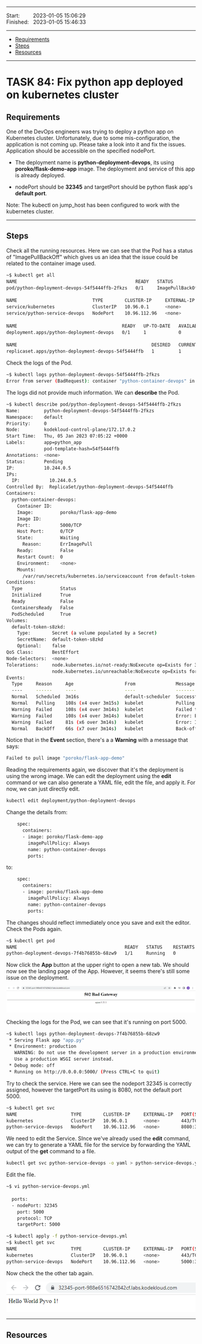 
------------------------------

Start: &nbsp;&nbsp;&nbsp;&nbsp;&nbsp;&nbsp;&nbsp;&nbsp;2023-01-05 15:06:29  
Finished: &nbsp;&nbsp;2023-01-05 15:46:33

------------------------------

- [Requirements](#requirements)
- [Steps](#steps)
- [Resources](#resources)

------------------------------

# TASK 84: Fix python app deployed on kubernetes cluster

## Requirements

One of the DevOps engineers was trying to deploy a python app on Kubernetes cluster. Unfortunately, due to some mis-configuration, the application is not coming up. Please take a look into it and fix the issues. Application should be accessible on the specified nodePort.

- The deployment name is **python-deployment-devops**, its using **poroko/flask-demo-app** image. The deployment and service of this app is already deployed.

- nodePort should be **32345** and targetPort should be python flask app's **default port**.

Note: The kubectl on jump_host has been configured to work with the kubernetes cluster.

------------------------------

## Steps

Check all the running resources. Here we can see that the Pod has a status of "ImagePullBackOff" which gives us an idea that the issue could be related to the container image used.

```bash
~$ kubectl get all
NAME                                            READY   STATUS             RESTARTS   AGE
pod/python-deployment-devops-54f5444ffb-2fkzs   0/1     ImagePullBackOff   0          2m11s

NAME                            TYPE        CLUSTER-IP     EXTERNAL-IP   PORT(S)          AGE
service/kubernetes              ClusterIP   10.96.0.1      <none>        443/TCP          83m
service/python-service-devops   NodePort    10.96.112.96   <none>        8080:32345/TCP   2m11s

NAME                                       READY   UP-TO-DATE   AVAILABLE   AGE
deployment.apps/python-deployment-devops   0/1     1            0           2m11s

NAME                                                  DESIRED   CURRENT   READY   AGE
replicaset.apps/python-deployment-devops-54f5444ffb   1         1         0       2m11s 
```

Check the logs of the Pod. 

```bash
~$ kubectl logs python-deployment-devops-54f5444ffb-2fkzs
Error from server (BadRequest): container "python-container-devops" in pod "python-deployment-devops-54f5444ffb-2fkzs" is waiting to start: trying and failing to pull image 
```

The logs did not provide much information. We can **describe** the Pod.

```bash
~$ kubectl describe pod/python-deployment-devops-54f5444ffb-2fkzs
Name:         python-deployment-devops-54f5444ffb-2fkzs
Namespace:    default
Priority:     0
Node:         kodekloud-control-plane/172.17.0.2
Start Time:   Thu, 05 Jan 2023 07:05:22 +0000
Labels:       app=python_app
              pod-template-hash=54f5444ffb
Annotations:  <none>
Status:       Pending
IP:           10.244.0.5
IPs:
  IP:           10.244.0.5
Controlled By:  ReplicaSet/python-deployment-devops-54f5444ffb
Containers:
  python-container-devops:
    Container ID:   
    Image:          poroko/flask-app-demo
    Image ID:       
    Port:           5000/TCP
    Host Port:      0/TCP
    State:          Waiting
      Reason:       ErrImagePull
    Ready:          False
    Restart Count:  0
    Environment:    <none>
    Mounts:
      /var/run/secrets/kubernetes.io/serviceaccount from default-token-s8zkd (ro)
Conditions:
  Type              Status
  Initialized       True 
  Ready             False 
  ContainersReady   False 
  PodScheduled      True 
Volumes:
  default-token-s8zkd:
    Type:        Secret (a volume populated by a Secret)
    SecretName:  default-token-s8zkd
    Optional:    false
QoS Class:       BestEffort
Node-Selectors:  <none>
Tolerations:     node.kubernetes.io/not-ready:NoExecute op=Exists for 300s
                 node.kubernetes.io/unreachable:NoExecute op=Exists for 300s
Events:
  Type     Reason     Age                   From               Message
  ----     ------     ----                  ----               -------
  Normal   Scheduled  3m16s                 default-scheduler  Successfully assigned default/python-deployment-devops-54f5444ffb-2fkzs to kodekloud-control-plane
  Normal   Pulling    108s (x4 over 3m15s)  kubelet            Pulling image "poroko/flask-app-demo"
  Warning  Failed     108s (x4 over 3m14s)  kubelet            Failed to pull image "poroko/flask-app-demo": rpc error: code = Unknown desc = failed to pull and unpack image "docker.io/poroko/flask-app-demo:latest": failed to resolve reference "docker.io/poroko/flask-app-demo:latest": pull access denied, repository does not exist or may require authorization: server message: insufficient_scope: authorization failed
  Warning  Failed     108s (x4 over 3m14s)  kubelet            Error: ErrImagePull
  Warning  Failed     81s (x6 over 3m14s)   kubelet            Error: ImagePullBackOff
  Normal   BackOff    66s (x7 over 3m14s)   kubelet            Back-off pulling image "poroko/flask-app-demo" 
``` 

Notice that in the **Event** section, there's a a **Warning** with a message that says:

```bash
Failed to pull image "poroko/flask-app-demo" 
```

Reading the requirements again, we discover that it's the deployment is using the wrong image. We can edit the deployment using the **edit** command or we can also generate a YAML file, edit the file, and apply it. For now, we can just directly edit.

```bash
kubectl edit deployment/python-deployment-devops
```

Change the details from:

```bash
    spec:
      containers:
      - image: poroko/flask-demo-app
        imagePullPolicy: Always
        name: python-container-devops
        ports: 
```

to:

```bash
    spec:
      containers:
      - image: poroko/flask-app-demo
        imagePullPolicy: Always
        name: python-container-devops
        ports:  
```

The changes should reflect immediately once you save and exit the editor. Check the Pods again.

```bash
~$ kubectl get pod
NAME                                        READY   STATUS    RESTARTS   AGE
python-deployment-devops-7f4b76855b-68zw9   1/1     Running   0          71s
```

Now click the **App** button at the upper right to open a new tab. We should now see the landing page of the App. However, it seems there's still some issue on the deployment.

![](../Images/lab84-notworking.png)  

Checking the logs for the Pod, we can see that it's running on port 5000.

```bash
~$ kubectl logs python-deployment-devops-7f4b76855b-68zw9
 * Serving Flask app "app.py"
 * Environment: production
   WARNING: Do not use the development server in a production environment.
   Use a production WSGI server instead.
 * Debug mode: off
 * Running on http://0.0.0.0:5000/ (Press CTRL+C to quit) 
```

Try to check the service. Here we can see the nodeport 32345 is correctly assigned, however the targetPort its using is 8080, not the default port 5000.

```bash
~$ kubectl get svc
NAME                    TYPE        CLUSTER-IP     EXTERNAL-IP   PORT(S)          AGE
kubernetes              ClusterIP   10.96.0.1      <none>        443/TCP          106m
python-service-devops   NodePort    10.96.112.96   <none>        8080:32345/TCP   24m
```

We need to edit the Service. SInce we've already used the **edit** command, we can try to generate a YAML file for the service by forwarding the YAML output of the **get** command to a file.

```bash
kubectl get svc python-service-devops -o yaml > python-service-devops.yml 
```

Edit the file.

```bash
~$ vi python-service-devops.yml  

  ports:
  - nodePort: 32345
    port: 5000
    protocol: TCP
    targetPort: 5000
```

```bash
~$ kubectl apply -f python-service-devops.yml 
~$ kubectl get svc
NAME                    TYPE        CLUSTER-IP     EXTERNAL-IP   PORT(S)          AGE
kubernetes              ClusterIP   10.96.0.1      <none>        443/TCP          112m
python-service-devops   NodePort    10.96.112.96   <none>        5000:32345/TCP   31m
```

Now check the the other tab again.

![](../Images/lab840working.png)  

------------------------------

## Resources